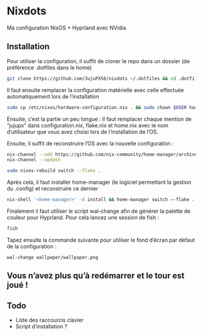 # Nixdots

Ma configuration NixOS + Hyprland avec NVidia

## Installation

Pour utiliser la configuration, il suffit de cloner le repo dans un dossier (de préférence .dotfiles dans le home)

```bash
git clone https://github.com/JujuPX56/nixdots ~/.dotfiles && cd .dotfiles && rm -rf .git
```

Il faut ensuite remplacer la configuration matérielle avec celle effectuée automatiquement lors de l’installation

```bash
sudo cp /etc/nixos/hardware-configuration.nix . && sudo chown $USER hardware-configuration.nix
```

Ensuite, c’est la partie un peu longue :
Il faut remplacer chaque mention de “jujupx” dans configuration.nix, flake.nix et home.nix avec le nom d’utilisateur que vous avez choisi lors de l’installation de l’OS.

Ensuite, il suffit de reconstruire l’OS avec la nouvelle configuration :

```bash
nix-channel --add https://github.com/nix-community/home-manager/archive/master.tar.gz home-manager
nix-channel --update
```

```bash
sudo nixos-rebuild switch --flake .
```

Après cela, il faut installer home-manager (le logiciel permettant la gestion du .config) et reconstruire ce dernier

```bash
nix-shell '<home-manager>' -A install && home-manager switch —-flake .
```

Finalement il faut utiliser le script wal-change afin de générer la palette de couleur pour Hyprland. Pour cela lancez une session de fish :

```bash
fish
```
Tapez ensuite la commande suivante pour utiliser le fond d’écran par défaut de la configuration :

```fish
wal-change wallpaper/wallpaper.png
```

## Vous n’avez plus qu’à redémarrer et le tour est joué !

## Todo

- Liste des raccourcis clavier
- Script d’installation ?
